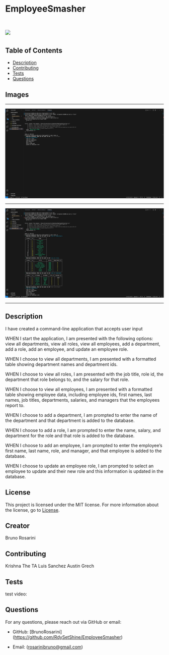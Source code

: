 # EmployeeSmasher

# ![](https://img.shields.io/badge/license-MIT-brightgreen)

## Table of Contents

- [Description](#description)
- [Contributing](#contributing)
- [Tests](#tests)
- [Questions](#questions)

## Images

---
![Alt text](Assets/EmployeeS1.jpeg)


---
![Alt text](Assets/EmployeeS2.jpeg)

---

## Description

I have created a command-line application that accepts user input

WHEN I start the application, I am presented with the following options: view all departments, view all roles, view all employees, add a department, add a role, add an employee, and update an employee role.

WHEN I choose to view all departments, I am presented with a formatted table showing department names and department ids.

WHEN I choose to view all roles, I am presented with the job title, role id, the department that role belongs to, and the salary for that role.

WHEN I choose to view all employees, I am presented with a formatted table showing employee data, including employee ids, first names, last names, job titles, departments, salaries, and managers that the employees report to.

WHEN I choose to add a department, I am prompted to enter the name of the department and that department is added to the database.

WHEN I choose to add a role, I am prompted to enter the name, salary, and department for the role and that role is added to the database.

WHEN I choose to add an employee, I am prompted to enter the employee’s first name, last name, role, and manager, and that employee is added to the database.

WHEN I choose to update an employee role, I am prompted to select an employee to update and their new role and this information is updated in the database.

## License

This project is licensed under the MIT license. For more information about the license, go to [License](https://choosealicense.com/licenses/mit/).

## Creator

Bruno Rosarini

## Contributing

Krishna The TA
Luis Sanchez
Austin Grech

## Tests

test video: 

## Questions

For any questions, please reach out via GitHub or email:

- GitHub: [BrunoRosarini] (https://github.com/RdySetShine/EmployeeSmasher)

- Email: (rosarinibruno@gmail.com)